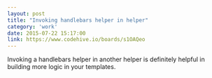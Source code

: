 ```yaml
---
layout: post
title: "Invoking handlebars helper in helper"
category: 'work'
date: 2015-07-22 15:17:00
link: https://www.codehive.io/boards/s1OAQeo
---
```


Invoking a handlebars helper in another helper is definitely helpful in building more logic in your templates.